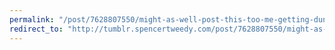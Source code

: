 ```yaml
---
permalink: "/post/7628807550/might-as-well-post-this-too-me-getting-dunked"
redirect_to: "http://tumblr.spencertweedy.com/post/7628807550/might-as-well-post-this-too-me-getting-dunked"
---
```

